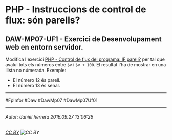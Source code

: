 # PHP - Instruccions de control de flux: són parells?
## DAW-MP07-UF1 - Exercici de Desenvolupament web en entorn servidor.
Modifica l'exercici [PHP - Control de flux del programa: IF parell?](/activitats/DAW-MP07/DAW-MP07-UF1/php-control-de-flux-del-programa-if-parell/readme.md) per tal que avalui tots els números entre `$v` i `$v + 100`. El resultat l'ha de mostrar en una llista no númerada. Exemple:

* El número 12 és parell.
* El número 13 és senar. 

---

#FpInfor #Daw #DawMp07 #DawMp07Uf01

---

###### Autor: daniel herrera 2016.09.27 13:06:26
###### [CC BY](https://creativecommons.org/licenses/by/4.0/) ![CC BY](https://licensebuttons.net/l/by/3.0/80x15.png)
